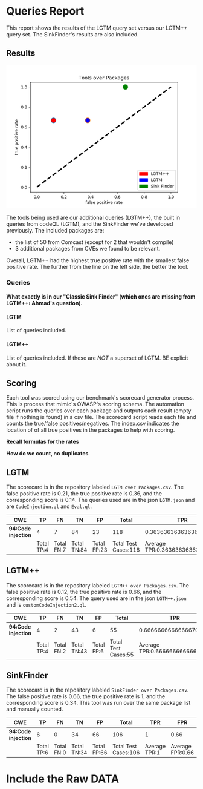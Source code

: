 # Queries Report

This report shows the results of the LGTM query set versus our LGTM++ query set. The SinkFinder's results are also included.

## Results
![](./Tools_over_Packages.png)

The tools being used are our additional queries (LGTM++), the built in queries from codeQL (LGTM), and the SinkFinder we've developed previously. The included packages are:

- the list of 50 from Comcast (except for 2 that wouldn't compile)
- 3 additional packages from CVEs we found to be relevant. 

Overall, LGTM++ had the highest true positive rate with the smallest false positive rate. The further from the line on the left side, the better the tool.

### Queries

#### What exactly is in our "Classic Sink Finder" (which ones are missing from LGTM++: Ahmad's question).

#### LGTM

List of queries included.

#### LGTM++

List of queries included. If these are _NOT_ a superset of LGTM. BE explicit about it.

## Scoring

Each tool was scored using our benchmark's scorecard generator process. This is process that mimic's OWASP's scoring schema. The automation script runs the queries over each package and outputs each result (empty file if nothing is found) in a csv file. The scorecard script reads each file and counts the true/false positives/negatives. The index.csv indicates the location of of all true positives in the packages to help with scoring.

**Recall formulas for the rates**

**How do we count, no duplicates**

## LGTM

The scorecard is in the repository labeled `LGTM over Packages.csv`. The false positive rate is 0.21, the true positive rate is 0.36, and the corresponding score is 0.14. The queries used are in the json `LGTM.json` and are `CodeInjection.ql` and `Eval.ql`.

| **CWE**               | **TP**     | **FN**     | **TN**      | **FP**      | **Total**            | **TPR**                         | **FPR**                         | **Score**                         |
| --------------------- | ---------- | ---------- | ----------- | ----------- | -------------------- | ------------------------------- | ------------------------------- | --------------------------------- |
| **94:Code injection** | 4          | 7          | 84          | 23          | 118                  | 0.36363636363636400             | 0.21495327102803700             | 0.14868309260832600               |
|                       | Total TP:4 | Total FN:7 | Total TN:84 | Total FP:23 | Total Test Cases:118 | Average TPR:0.36363636363636365 | Average FPR:0.21495327102803738 | Average Score:0.14868309260832627 |



## LGTM++

The scorecard is in the repository labeled `LGTM++ over Packages.csv`. The false positive rate is 0.12, the true positive rate is 0.66, and the corresponding score is 0.54. The query used are in the json `LGTM++.json` and is `customCodeInjection2.ql`.

| **CWE**               | **TP**     | **FN**     | **TN**      | **FP**     | **Total**           | **TPR**                        | **FPR**                         | **Score**                        |
| --------------------- | ---------- | ---------- | ----------- | ---------- | ------------------- | ------------------------------ | ------------------------------- | -------------------------------- |
| **94:Code injection** | 4          | 2          | 43          | 6          | 55                  | 0.6666666666666670             | 0.12244897959183700             | 0.5442176870748300               |
|                       | Total TP:4 | Total FN:2 | Total TN:43 | Total FP:6 | Total Test Cases:55 | Average TPR:0.6666666666666666 | Average FPR:0.12244897959183673 | Average Score:0.5442176870748299 |



## SinkFinder

The scorecard is in the repository labeled `SinkFinder over Packages.csv`. The false positive rate is 0.66, the true positive rate is 1, and the corresponding score is 0.34. This tool was run over the same package list and manually counted.

| **CWE**               | **TP**     | **FN**     | **TN**      | **FP**      | **Total**            | **TPR**       | **FPR**          | **Score**          |
| --------------------- | ---------- | ---------- | ----------- | ----------- | -------------------- | ------------- | ---------------- | ------------------ |
| **94:Code injection** | 6          | 0          | 34          | 66          | 106                  | 1             | 0.66             | 0.34               |
|                       | Total TP:6 | Total FN:0 | Total TN:34 | Total FP:66 | Total Test Cases:106 | Average TPR:1 | Average FPR:0.66 | Average Score:0.34 |

# Include the Raw DATA
